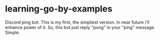 # learning-go-by-examples
Discord ping bot. This is my first, the simpliest version. In near future i'll enhance power of it.
So, this bot just reply "pong" in your "ping" message. Simple. 
